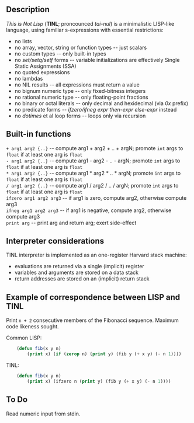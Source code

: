 Description
-----------

*This is Not Lisp* (**TINL**; proncounced *tai-nul*) is a minimalistic LISP-like language, using familiar s-expressions with essential restrictions:

* no lists
* no array, vector, string or function types -- just scalars
* no custom types -- only built-in types
* no *set/setq/setf* forms -- variable initializations are effectively Single Static Assignments (SSA)
* no quoted expressions
* no lambdas
* no NIL results -- all expressions must return a value
* no bignum numeric type -- only fixed-bitness integers
* no rational numeric type -- only floating-point fractions
* no binary or octal literals -- only decimal and hexidecimal (via *0x* prefix)
* no predicate forms -- *ifzero/ifneg expr then-expr else-expr* instead
* no *dotimes* et al loop forms -- loops only via recursion

Built-in functions
------------------

`+ arg1 arg2 {..}` -- compute arg1 + arg2 + .. + argN; promote `int` args to `float` if at least one arg is `float`  
`- arg1 arg2 {..}` -- compute arg1 - arg2 - .. - argN; promote `int` args to `float` if at least one arg is `float`  
`* arg1 arg2 {..}` -- compute arg1 * arg2 * .. * argN; promote `int` args to `float` if at least one arg is `float`  
`/ arg1 arg2 {..}` -- compute arg1 / arg2 / .. / argN; promote `int` args to `float` if at least one arg is `float`  
`ifzero arg1 arg2 arg3` -- if arg1 is zero, compute arg2, otherwise compute arg3  
`ifneg arg1 arg2 arg3` -- if arg1 is negative, compute arg2, otherwise compute arg3  
`print arg` -- print arg and return arg; exert side-effect

Interpreter considerations
--------------------------

TINL interpreter is implemented as an one-register Harvard stack machine:

* evaluations are returned via a single (implicit) register  
* variables and arguments are stored on a data stack  
* return addresses are stored on an (implicit) return stack

Example of correspondence between LISP and TINL
-----------------------------------------------

Print `n + 2` consecutive members of the Fibonacci sequence. Maximum code likeness sought.

Common LISP:

```lisp
	(defun fib(x y n)
		(print x) (if (zerop n) (print y) (fib y (+ x y) (- n 1))))
```

TINL:

```lisp
	(defun fib(x y n)
		(print x) (ifzero n (print y) (fib y (+ x y) (- n 1))))
```

To Do
-----

Read numeric input from stdin.
